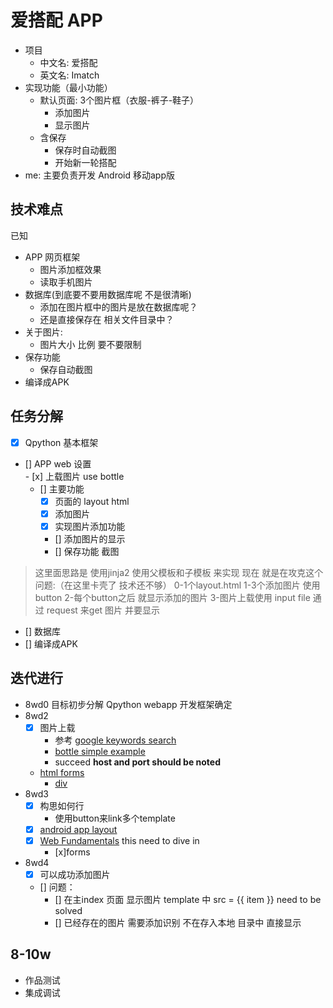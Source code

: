 # 爱搭配 APP

- 项目
	- 中文名: 爱搭配
	- 英文名: Imatch
- 实现功能（最小功能）
	- 默认页面: 3个图片框（衣服-裤子-鞋子）
		- 添加图片
		- 显示图片
	- 含保存
		- 保存时自动截图
		- 开始新一轮搭配
- me: 主要负责开发 Android 移动app版

## 技术难点

已知

- APP 网页框架
	- 图片添加框效果
	- 读取手机图片
- 数据库(到底要不要用数据库呢 不是很清晰)
	- 添加在图片框中的图片是放在数据库呢？
	- 还是直接保存在 相关文件目录中？
- 关于图片:
	- 图片大小 比例 要不要限制 
- 保存功能
	- 保存自动截图
- 编译成APK

## 任务分解

- [x] Qpython 基本框架
- [] APP web 设置  
    	- [x] 上载图片 use bottle
	- [] 主要功能
		- [x] 页面的 layout html
		- [x] 添加图片
		- [x] 实现图片添加功能
		- [] 添加图片的显示
		- [] 保存功能 截图
> 这里面思路是 使用jinja2 使用父模板和子模板 来实现
现在 就是在攻克这个问题:（在这里卡壳了 技术还不够）
0-1个layout.html 
1-3个添加图片 使用 button
2-每个button之后 就显示添加的图片
3-图片上载使用 input file 通过 request 来get 图片 并要显示

- [] 数据库
- [] 编译成APK

## 迭代进行

- 8wd0 目标初步分解 Qpython webapp 开发框架确定
- 8wd2 
	- [x] 图片上载
		- 参考 [google keywords  search](https://www.google.com.sg/search?client=ubuntu&channel=fs&q=python+bottle+image+upload&ie=utf-8&oe=utf-8&gfe_rd=cr&ei=ZItmVprZD-yW8QeR84TwBg) 
		- [bottle simple example](https://gist.github.com/Arthraim/994641)
		- succeed **host and port should be noted**
	- [html forms](http://www.w3schools.com/html/html_forms.asp)
		- [div](http://www.w3schools.com/html/html_classes.asp)
- 8wd3
	- [x] 构思如何行
		- 使用button来link多个template
	- [x] [android app layout](http://www.idangero.us/framework7/docs/app-layout.html#basic-android-material-app-layout)
	- [x] [Web Fundamentals](https://developers.google.com/web/fundamentals/?hl=en) this need to dive in
		- [x]forms
- 8wd4
	- [x] 可以成功添加图片
	- [] 问题：
		- [] 在主index 页面 显示图片 template 中 src = {{ item }} need to be solved
		- [] 已经存在的图片 需要添加识别 不在存入本地 目录中 直接显示

## 8-10w

- 作品测试
- 集成调试
